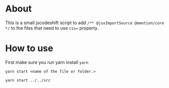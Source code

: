 # About

This is a small jscodeshift script to add `/** @jsxImportSource @emotion/core */` to the files that need to use `css=` property.

# How to use

First make sure you run yarn install
`yarn`

`yarn start <name of the file or folder.>`

`yarn start ../../src`

